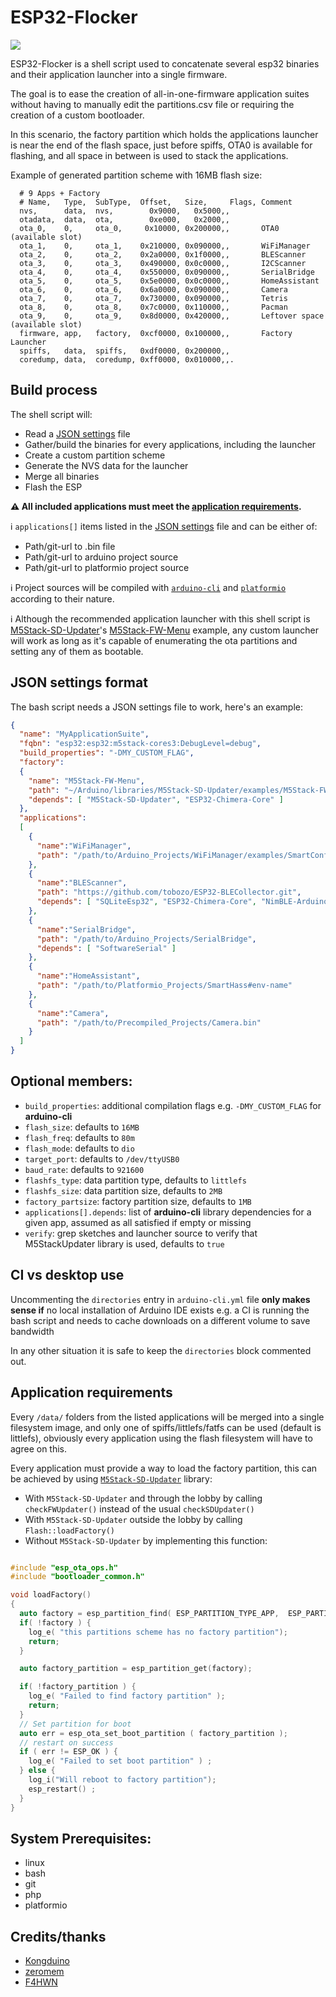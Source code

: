 # ESP32-Flocker

![](assets/stacked-stones.png)


ESP32-Flocker is a shell script used to concatenate several esp32 binaries and their application launcher into a single firmware.

The goal is to ease the creation of all-in-one-firmware application suites without having to manually edit the partitions.csv file
or requiring the creation of a custom bootloader.

In this scenario, the factory partition which holds the applications launcher is near the end of the flash space, just before
spiffs, OTA0 is available for flashing, and all space in between is used to stack the applications.

Example of generated partition scheme with 16MB flash size:

```csv
  # 9 Apps + Factory
  # Name,   Type,  SubType,  Offset,   Size,     Flags, Comment
  nvs,      data,  nvs,        0x9000,   0x5000,,
  otadata,  data,  ota,        0xe000,   0x2000,,
  ota_0,    0,     ota_0,     0x10000, 0x200000,,       OTA0 (available slot)
  ota_1,    0,     ota_1,    0x210000, 0x090000,,       WiFiManager
  ota_2,    0,     ota_2,    0x2a0000, 0x1f0000,,       BLEScanner
  ota_3,    0,     ota_3,    0x490000, 0x0c0000,,       I2CScanner
  ota_4,    0,     ota_4,    0x550000, 0x090000,,       SerialBridge
  ota_5,    0,     ota_5,    0x5e0000, 0x0c0000,,       HomeAssistant
  ota_6,    0,     ota_6,    0x6a0000, 0x090000,,       Camera
  ota_7,    0,     ota_7,    0x730000, 0x090000,,       Tetris
  ota_8,    0,     ota_8,    0x7c0000, 0x110000,,       Pacman
  ota_9,    0,     ota_9,    0x8d0000, 0x420000,,       Leftover space (available slot)
  firmware, app,   factory,  0xcf0000, 0x100000,,       Factory Launcher
  spiffs,   data,  spiffs,   0xdf0000, 0x200000,,
  coredump, data,  coredump, 0xff0000, 0x010000,,.
```

## Build process

The shell script will:

- Read a [JSON settings](#json-settings-format) file
- Gather/build the binaries for every applications, including the launcher
- Create a custom partition scheme
- Generate the NVS data for the launcher
- Merge all binaries
- Flash the ESP

**⚠️ All included applications must meet the [application requirements](#application-requirements).**

ℹ️ `applications[]` items listed in the [JSON settings](#json-settings-format) file and can be either of:

  - Path/git-url to .bin file
  - Path/git-url to arduino project source
  - Path/git-url to platformio project source

ℹ️ Project sources will be compiled with [`arduino-cli`](https://github.com/arduino/arduino-cli) and [`platformio`](https://github.com/platformio/platformio-core) according to their nature.

ℹ️ Although the recommended application launcher with this shell script is [M5Stack-SD-Updater](https://github.com/tobozo/M5Stack-SD-Updater)'s [M5Stack-FW-Menu](https://github.com/tobozo/M5Stack-SD-Updater/tree/master/examples/M5Stack-FW-Menu) example, any
custom launcher will work as long as it's capable of enumerating the ota partitions and setting any of them as bootable.


## JSON settings format

The bash script needs a JSON settings file to work, here's an example:

```json
{
  "name": "MyApplicationSuite",
  "fqbn": "esp32:esp32:m5stack-cores3:DebugLevel=debug",
  "build_properties": "-DMY_CUSTOM_FLAG",
  "factory":
  {
    "name": "M5Stack-FW-Menu",
    "path": "~/Arduino/libraries/M5Stack-SD-Updater/examples/M5Stack-FW-Menu",
    "depends": [ "M5Stack-SD-Updater", "ESP32-Chimera-Core" ]
  },
  "applications":
  [
    {
      "name":"WiFiManager",
      "path": "/path/to/Arduino_Projects/WiFiManager/examples/SmartConfig"
    },
    {
      "name":"BLEScanner",
      "path": "https://github.com/tobozo/ESP32-BLECollector.git",
      "depends": [ "SQLiteEsp32", "ESP32-Chimera-Core", "NimBLE-Arduino" ]
    },
    {
      "name":"SerialBridge",
      "path": "/path/to/Arduino_Projects/SerialBridge",
      "depends": [ "SoftwareSerial" ]
    },
    {
      "name":"HomeAssistant",
      "path": "/path/to/Platformio_Projects/SmartHass#env-name"
    },
    {
      "name":"Camera",
      "path": "/path/to/Precompiled_Projects/Camera.bin"
    }
  ]
}
```

## Optional members:

  - `build_properties`: additional compilation flags e.g. `-DMY_CUSTOM_FLAG` for **arduino-cli**
  - `flash_size`: defaults to `16MB`
  - `flash_freq`: defaults to `80m`
  - `flash_mode`: defaults to `dio`
  - `target_port`: defaults to `/dev/ttyUSB0`
  - `baud_rate`: defaults to `921600`
  - `flashfs_type`: data partition type, defaults to `littlefs`
  - `flashfs_size`: data partition size, defaults to `2MB`
  - `factory_partsize`: factory partition size, defaults to `1MB`
  - `applications[].depends`: list of **arduino-cli** library dependencies for a given app, assumed as all satisfied if empty or missing
  - `verify`: grep sketches and launcher source to verify that M5StackUpdater library is used, defaults to `true`



## CI vs desktop use

Uncommenting the `directories` entry in `arduino-cli.yml` file **only makes sense if** no local installation of Arduino IDE exists
e.g. a CI is running the bash script and needs to cache downloads on a different volume to save bandwidth

In any other situation it is safe to keep the `directories` block commented out.


## Application requirements

Every `/data/` folders from the listed applications will be merged into a single filesystem image, and only one of spiffs/littlefs/fatfs
can be used (default is littlefs), obviously every application using the flash filesystem will have to agree on this.

Every application must provide a way to load the factory partition, this can be achieved by using [`M5Stack-SD-Updater`](https://github.com/tobozo/M5Stack-SD-Updater) library:

- With `M5Stack-SD-Updater` and through the lobby by calling `checkFWUpdater()` instead of the usual `checkSDUpdater()`
- With `M5Stack-SD-Updater` outside the lobby by calling `Flash::loadFactory()`
- Without `M5Stack-SD-Updater` by implementing this function:


```cpp

#include "esp_ota_ops.h"
#include "bootloader_common.h"

void loadFactory()
{
  auto factory = esp_partition_find( ESP_PARTITION_TYPE_APP,  ESP_PARTITION_SUBTYPE_APP_FACTORY, NULL );
  if( !factory ) {
    log_e( "this partitions scheme has no factory partition");
    return;
  }

  auto factory_partition = esp_partition_get(factory);

  if( !factory_partition ) {
    log_e( "Failed to find factory partition" );
    return;
  }
  // Set partition for boot
  auto err = esp_ota_set_boot_partition ( factory_partition );
  // restart on success
  if ( err != ESP_OK ) {
    log_e( "Failed to set boot partition" ) ;
  } else {
    log_i("Will reboot to factory partition");
    esp_restart() ;
  }
}
```



## System Prerequisites:

  - linux
  - bash
  - git
  - php
  - platformio


## Credits/thanks

  - [Kongduino](https://github.com/Kongduino)
  - [zeromem](https://twitter.com/zeromem0)
  - [F4HWN](https://github.com/armel)

